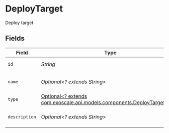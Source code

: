 # DeployTarget

Deploy target


## Fields

| Field                                                                                                                  | Type                                                                                                                   | Required                                                                                                               | Description                                                                                                            |
| ---------------------------------------------------------------------------------------------------------------------- | ---------------------------------------------------------------------------------------------------------------------- | ---------------------------------------------------------------------------------------------------------------------- | ---------------------------------------------------------------------------------------------------------------------- |
| `id`                                                                                                                   | *String*                                                                                                               | :heavy_check_mark:                                                                                                     | Deploy Target ID                                                                                                       |
| `name`                                                                                                                 | *Optional<? extends String>*                                                                                           | :heavy_minus_sign:                                                                                                     | Deploy Target name                                                                                                     |
| `type`                                                                                                                 | [Optional<? extends com.exoscale.api.models.components.DeployTargetType>](../../models/components/DeployTargetType.md) | :heavy_minus_sign:                                                                                                     | Deploy Target type                                                                                                     |
| `description`                                                                                                          | *Optional<? extends String>*                                                                                           | :heavy_minus_sign:                                                                                                     | Deploy Target description                                                                                              |